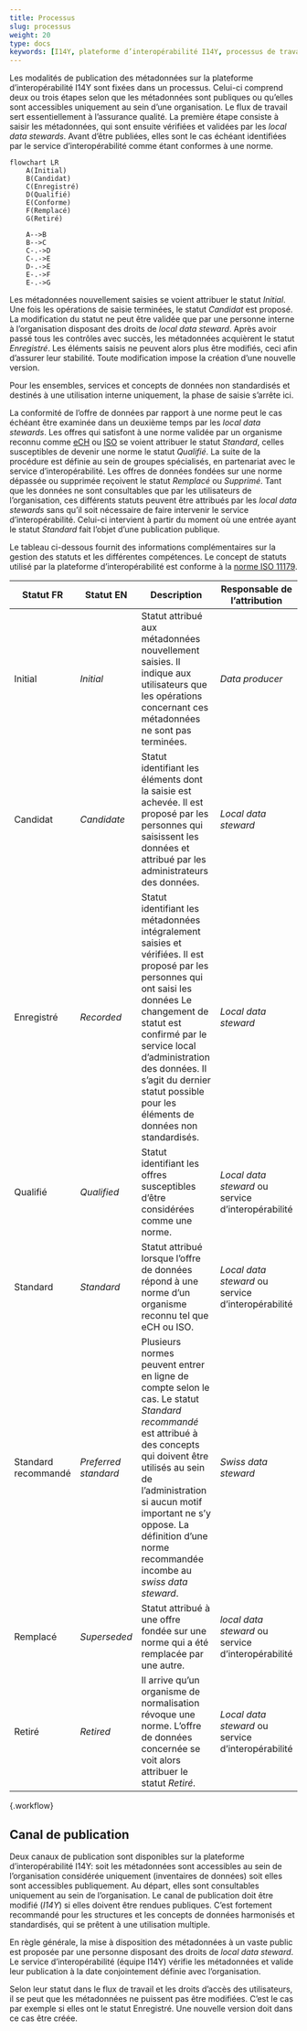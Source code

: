 ```yaml
---
title: Processus
slug: processus
weight: 20
type: docs
keywords: [I14Y, plateforme d’interopérabilité I14Y, processus de travail, workflow, flux de travail, statut, canal de publication]
---
```


Les modalités de publication des métadonnées sur la plateforme d’interopérabilité I14Y sont fixées dans un processus. Celui-ci comprend deux ou trois étapes selon que les métadonnées sont publiques ou qu’elles sont accessibles uniquement au sein d’une organisation. Le flux de travail sert essentiellement à l’assurance qualité. La première étape consiste à saisir les métadonnées, qui sont ensuite vérifiées et validées par les _local data stewards_. Avant d’être publiées, elles sont le cas échéant identifiées par le service d’interopérabilité comme étant conformes à une norme.

```mermaid
flowchart LR
    A(Initial)
    B(Candidat)
    C(Enregistré)
    D(Qualifié)
    E(Conforme)
    F(Remplacé)
    G(Retiré)

    A-->B
    B-->C
    C-.->D
    C-.->E
    D-.->E
    E-.->F
    E-.->G
```

Les métadonnées nouvellement saisies se voient attribuer le statut _Initial_. Une fois les opérations de saisie terminées, le statut _Candidat_ est proposé. La modification du statut ne peut être validée que par une personne interne à l’organisation disposant des droits de _local data steward_. Après avoir passé tous les contrôles avec succès, les métadonnées acquièrent le statut _Enregistré_. Les éléments saisis ne peuvent alors plus être modifiés, ceci afin d’assurer leur stabilité. Toute modification impose la création d’une nouvelle version. 

Pour les ensembles, services et concepts de données non standardisés et destinés à une utilisation interne uniquement, la phase de saisie s’arrête ici.

La conformité de l’offre de données par rapport à une norme peut le cas échéant être examinée dans un deuxième temps par les _local data stewards_. Les offres qui satisfont à une norme validée par un organisme reconnu comme [eCH](/handbook/de/7_glossar/#ech) ou [ISO](/handbook/de/7_glossar/#internationale-organisation-für-normung-iso) se voient attribuer le statut _Standard_, celles susceptibles de devenir une norme le statut _Qualifié_. La suite de la procédure est définie au sein de groupes spécialisés, en partenariat avec le service d’interopérabilité. Les offres de données fondées sur une norme dépassée ou supprimée reçoivent le statut _Remplacé_ ou _Supprimé_. Tant que les données ne sont consultables que par les utilisateurs de l’organisation, ces différents statuts peuvent être attribués par les _local data stewards_ sans qu’il soit nécessaire de faire intervenir le service d’interopérabilité. Celui-ci intervient à partir du moment où une entrée ayant le statut _Standard_ fait l’objet d’une publication publique. 

Le tableau ci-dessous fournit des informations complémentaires sur la gestion des statuts et les différentes compétences. Le concept de statuts utilisé par la plateforme d’interopérabilité est conforme à la [norme ISO 11179](https://www.iso.org/fr/standard/78914.html).  

| Statut FR | Statut EN | Description | Responsable de l’attribution 
| --- | ---- | ---- | ---- |
| Initial | _Initial_ | Statut attribué aux métadonnées nouvellement saisies. Il indique aux utilisateurs que les opérations concernant ces métadonnées ne sont pas terminées. | _Data producer_ |
| Candidat | _Candidate_ | Statut identifiant les éléments dont la saisie est achevée. Il est proposé par les personnes qui saisissent les données et attribué par les administrateurs des données. | _Local data steward_ | 
| Enregistré | _Recorded_ | Statut identifiant les métadonnées intégralement saisies et vérifiées. Il est proposé par les personnes qui ont saisi les données Le changement de statut est confirmé par le service local d’administration des données. Il s’agit du dernier statut possible pour les éléments de données non standardisés. | _Local data steward_ |
| Qualifié | _Qualified_ | Statut identifiant les offres susceptibles d’être considérées comme une norme. | _Local data steward_ ou service d’interopérabilité |
| Standard | _Standard_ | Statut attribué lorsque l’offre de données répond à une norme d’un organisme reconnu tel que eCH ou ISO. | _Local data steward_ ou service d’interopérabilité |
| Standard recommandé| _Preferred standard_ | Plusieurs normes peuvent entrer en ligne de compte selon le cas. Le statut _Standard recommandé_ est attribué à des concepts qui doivent être utilisés au sein de l’administration si aucun motif important ne s’y oppose. La définition d’une norme recommandée incombe au _swiss data steward_. | _Swiss data steward_ |
| Remplacé | _Superseded_ | Statut attribué à une offre fondée sur une norme qui a été remplacée par une autre. | _local data steward_ ou service d’interopérabilité |
| Retiré| _Retired_ | Il arrive qu’un organisme de normalisation révoque une norme. L’offre de données concernée se voit alors attribuer le statut _Retiré_. | _Local data steward_ ou service d’interopérabilité |
{.workflow}

## Canal de publication

Deux canaux de publication sont disponibles sur la plateforme d’interopérabilité I14Y: soit les métadonnées sont accessibles au sein de l’organisation considérée uniquement (inventaires de données) soit elles sont accessibles publiquement. Au départ, elles sont consultables uniquement au sein de l’organisation. Le canal de publication doit être modifié (_I14Y_) si elles doivent être rendues publiques. C’est fortement recommandé pour les structures et les concepts de données harmonisés et standardisés, qui se prêtent à une utilisation multiple.

En règle générale, la mise à disposition des métadonnées à un vaste public est proposée par une personne disposant des droits de _local data steward_. Le service d’interopérabilité (équipe I14Y) vérifie les métadonnées et valide leur publication à la date conjointement définie avec l’organisation. 

Selon leur statut dans le flux de travail et les droits d’accès des utilisateurs, il se peut que les métadonnées ne puissent pas être modifiées. C’est le cas par exemple si elles ont le statut Enregistré. Une nouvelle version doit dans ce cas être créée.
